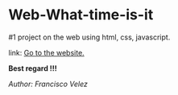 # Web-What-time-is-it

#1 project on the web using html, css, javascript.


link: [Go to the website.](https://divelz.github.io/Question/)

**Best regard !!!**

<cite>Author: Francisco Velez</cite>
